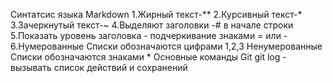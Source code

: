 Синтатсис языка Markdown
1.Жирный текст-**
2.Курсивный текст-*
3.Зачеркнутый текст-~
4.Выделяют заголовки -# в начале строки
5.Показать уровень заголовка - подчеркивание знаками = или -
6.Нумерованные Списки обозначаются цифрами 1,2,3
Ненумерованные Списки обозначаются знаками *
    Основные команды Git
 git log - вызывать список действий и сохранений   
